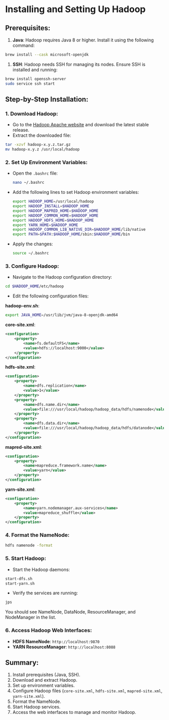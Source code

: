 
# Installing and Setting Up Hadoop

## Prerequisites:

1. **Java**: Hadoop requires Java 8 or higher. Install it using the following command:

```sh
brew install --cask microsoft-openjdk
```

1. **SSH**: Hadoop needs SSH for managing its nodes. Ensure SSH is installed and running:

```sh
brew install openssh-server
sudo service ssh start
```

## Step-by-Step Installation:

### 1. Download Hadoop:

- Go to the [Hadoop Apache website](https://hadoop.apache.org/releases.html) and download the latest stable release.
- Extract the downloaded file:

```sh
tar -xzvf hadoop-x.y.z.tar.gz
mv hadoop-x.y.z /usr/local/hadoop
```

### 2. Set Up Environment Variables:

- Open the `.bashrc` file:

  ```sh
  nano ~/.bashrc
  ```

- Add the following lines to set Hadoop environment variables:

  ```sh
  export HADOOP_HOME=/usr/local/hadoop
  export HADOOP_INSTALL=$HADOOP_HOME
  export HADOOP_MAPRED_HOME=$HADOOP_HOME
  export HADOOP_COMMON_HOME=$HADOOP_HOME
  export HADOOP_HDFS_HOME=$HADOOP_HOME
  export YARN_HOME=$HADOOP_HOME
  export HADOOP_COMMON_LIB_NATIVE_DIR=$HADOOP_HOME/lib/native
  export PATH=$PATH:$HADOOP_HOME/sbin:$HADOOP_HOME/bin
  ```

- Apply the changes:

  ```sh
  source ~/.bashrc
  ```

### 3. Configure Hadoop:

- Navigate to the Hadoop configuration directory:

```sh
cd $HADOOP_HOME/etc/hadoop
```

- Edit the following configuration files:

**hadoop-env.sh**:

```sh
export JAVA_HOME=/usr/lib/jvm/java-8-openjdk-amd64
```

**core-site.xml**:

```xml
<configuration>
    <property>
        <name>fs.defaultFS</name>
        <value>hdfs://localhost:9000</value>
    </property>
</configuration>
```

**hdfs-site.xml**:

```xml
<configuration>
    <property>
        <name>dfs.replication</name>
        <value>1</value>
    </property>
    <property>
        <name>dfs.name.dir</name>
        <value>file:///usr/local/hadoop/hadoop_data/hdfs/namenode</value>
    </property>
    <property>
        <name>dfs.data.dir</name>
        <value>file:///usr/local/hadoop/hadoop_data/hdfs/datanode</value>
    </property>
</configuration>
```

**mapred-site.xml**:

```xml
<configuration>
    <property>
        <name>mapreduce.framework.name</name>
        <value>yarn</value>
    </property>
</configuration>
```

**yarn-site.xml**:

```xml
<configuration>
    <property>
        <name>yarn.nodemanager.aux-services</name>
        <value>mapreduce_shuffle</value>
    </property>
</configuration>
```

### 4. Format the NameNode:

```sh
hdfs namenode -format
```

### 5. Start Hadoop:

- Start the Hadoop daemons:

```sh
start-dfs.sh
start-yarn.sh
```

- Verify the services are running:

```sh
jps
```

  You should see NameNode, DataNode, ResourceManager, and NodeManager in the list.

### 6. Access Hadoop Web Interfaces:

- **HDFS NameNode**: `http://localhost:9870`
- **YARN ResourceManager**: `http://localhost:8088`

## Summary:

1. Install prerequisites (Java, SSH).
2. Download and extract Hadoop.
3. Set up environment variables.
4. Configure Hadoop files (`core-site.xml`, `hdfs-site.xml`, `mapred-site.xml`, `yarn-site.xml`).
5. Format the NameNode.
6. Start Hadoop services.
7. Access the web interfaces to manage and monitor Hadoop.
